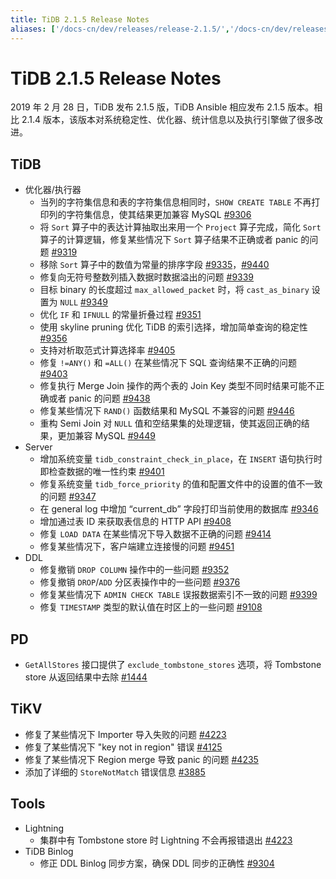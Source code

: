 ```yaml
---
title: TiDB 2.1.5 Release Notes
aliases: ['/docs-cn/dev/releases/release-2.1.5/','/docs-cn/dev/releases/2.1.5/']
---
```


# TiDB 2.1.5 Release Notes

2019 年 2 月 28 日，TiDB 发布 2.1.5 版，TiDB Ansible 相应发布 2.1.5 版本。相比 2.1.4 版本，该版本对系统稳定性、优化器、统计信息以及执行引擎做了很多改进。

## TiDB

+ 优化器/执行器
    - 当列的字符集信息和表的字符集信息相同时，`SHOW CREATE TABLE` 不再打印列的字符集信息，使其结果更加兼容 MySQL [#9306](https://github.com/pingcap/tidb/pull/9306)
    - 将 `Sort` 算子中的表达计算抽取出来用一个 `Project` 算子完成，简化 `Sort` 算子的计算逻辑，修复某些情况下 `Sort` 算子结果不正确或者 panic 的问题 [#9319](https://github.com/pingcap/tidb/pull/9319)
    - 移除 `Sort` 算子中的数值为常量的排序字段 [#9335](https://github.com/pingcap/tidb/pull/9335)，[#9440](https://github.com/pingcap/tidb/pull/9440)
    - 修复向无符号整数列插入数据时数据溢出的问题 [#9339](https://github.com/pingcap/tidb/pull/9339)
    - 目标 binary 的长度超过 `max_allowed_packet` 时，将 `cast_as_binary` 设置为 `NULL` [#9349](https://github.com/pingcap/tidb/pull/9349)
    - 优化 `IF` 和 `IFNULL` 的常量折叠过程 [#9351](https://github.com/pingcap/tidb/pull/9351)
    - 使用 skyline pruning 优化 TiDB 的索引选择，增加简单查询的稳定性 [#9356](https://github.com/pingcap/tidb/pull/9356)
    - 支持对析取范式计算选择率 [#9405](https://github.com/pingcap/tidb/pull/9405)
    - 修复 `!=ANY()` 和 `=ALL()` 在某些情况下 SQL 查询结果不正确的问题 [#9403](https://github.com/pingcap/tidb/pull/9403)
    - 修复执行 Merge Join 操作的两个表的 Join Key 类型不同时结果可能不正确或者 panic 的问题 [#9438](https://github.com/pingcap/tidb/pull/9438)
    - 修复某些情况下 `RAND()` 函数结果和 MySQL 不兼容的问题 [#9446](https://github.com/pingcap/tidb/pull/9446)
    - 重构 Semi Join 对 `NULL` 值和空结果集的处理逻辑，使其返回正确的结果，更加兼容 MySQL [#9449](https://github.com/pingcap/tidb/pull/9449)
+ Server
    - 增加系统变量 `tidb_constraint_check_in_place`，在 `INSERT` 语句执行时即检查数据的唯一性约束 [#9401](https://github.com/pingcap/tidb/pull/9401)
    - 修复系统变量 `tidb_force_priority` 的值和配置文件中的设置的值不一致的问题 [#9347](https://github.com/pingcap/tidb/pull/9347)
    - 在 general log 中增加 “current_db” 字段打印当前使用的数据库 [#9346](https://github.com/pingcap/tidb/pull/9346)
    - 增加通过表 ID 来获取表信息的 HTTP API [#9408](https://github.com/pingcap/tidb/pull/9408)
    - 修复 `LOAD DATA` 在某些情况下导入数据不正确的问题 [#9414](https://github.com/pingcap/tidb/pull/9414)
    - 修复某些情况下，客户端建立连接慢的问题 [#9451](https://github.com/pingcap/tidb/pull/9451)
+ DDL
    - 修复撤销 `DROP COLUMN` 操作中的一些问题 [#9352](https://github.com/pingcap/tidb/pull/9352)
    - 修复撤销 `DROP`/`ADD` 分区表操作中的一些问题 [#9376](https://github.com/pingcap/tidb/pull/9376)
    - 修复某些情况下 `ADMIN CHECK TABLE` 误报数据索引不一致的问题 [#9399](https://github.com/pingcap/tidb/pull/9399)
    - 修复 `TIMESTAMP` 类型的默认值在时区上的一些问题 [#9108](https://github.com/pingcap/tidb/pull/9108)

## PD

- `GetAllStores` 接口提供了 `exclude_tombstone_stores` 选项，将 Tombstone store 从返回结果中去除 [#1444](https://github.com/pingcap/pd/pull/1444)

## TiKV

- 修复了某些情况下 Importer 导入失败的问题 [#4223](https://github.com/tikv/tikv/pull/4223)
- 修复了某些情况下 "key not in region" 错误 [#4125](https://github.com/tikv/tikv/pull/4125)
- 修复了某些情况下 Region merge 导致 panic 的问题 [#4235](https://github.com/tikv/tikv/pull/4235)
- 添加了详细的 `StoreNotMatch` 错误信息 [#3885](https://github.com/tikv/tikv/pull/3885)

## Tools

+ Lightning
    - 集群中有 Tombstone store 时 Lightning 不会再报错退出 [#4223](https://github.com/tikv/tikv/pull/4223)
+ TiDB Binlog
    - 修正 DDL Binlog 同步方案，确保 DDL 同步的正确性 [#9304](https://github.com/pingcap/tidb/issues/9304)
